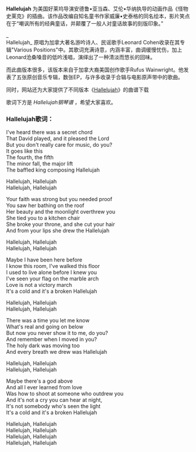 

**Hallelujah**
为美国好莱坞导演安德鲁•亚当森、艾伦•华纳执导的动画作品《怪物史莱克》的插曲。该作品改编自知名童书作家威廉•史泰格的同名绘本，影片笑点在于“嘲讽所有的经典童话，并颠覆了一般人对童话故事的刻版印象。”

_  
Hallelujah_ 原唱为加拿大著名游吟诗人、民谣歌手Leonard Cohen收录在其专辑"Various
Positions"中。其歌词充满诗意，内涵丰富，曲调缓慢忧伤，加上Leonard沧桑嗓音的低吟浅唱，演绎出了一种清淡而悠长的回味。

  
而此曲版本很多，该版本来自于加拿大裔美国创作歌手Rufus Wainwright。他发表了五张原创音乐专辑，数张EP，与许多收录于合辑与电影原声带中的歌曲。

同时，网站还为大家提供了不同版本《[Hallelujah](Music-2203-Hallelujah-Jeff-Buckley.html
"Hallelujah")》的曲谱下载

  
歌词下方是 _Hallelujah钢琴谱_ ，希望大家喜欢。

### Hallelujah歌词：

I've heard there was a secret chord  
That David played, and it pleased the Lord  
But you don't really care for music, do you?  
It goes like this  
The fourth, the fifth  
The minor fall, the major lift  
The baffled king composing Hallelujah

Hallelujah, Hallelujah  
Hallelujah, Hallelujah

Your faith was strong but you needed proof  
You saw her bathing on the roof  
Her beauty and the moonlight overthrew you  
She tied you to a kitchen chair  
She broke your throne, and she cut your hair  
And from your lips she drew the Hallelujah

Hallelujah, Hallelujah  
Hallelujah, Hallelujah

Maybe I have been here before  
I know this room, I've walked this floor  
I used to live alone before I knew you  
I've seen your flag on the marble arch  
Love is not a victory march  
It's a cold and it's a broken Hallelujah

Hallelujah, Hallelujah  
Hallelujah, Hallelujah

There was a time you let me know  
What's real and going on below  
But now you never show it to me, do you?  
And remember when I moved in you?  
The holy dark was moving too  
And every breath we drew was Hallelujah

Hallelujah, Hallelujah  
Hallelujah, Hallelujah

Maybe there's a god above  
And all I ever learned from love  
Was how to shoot at someone who outdrew you  
And it's not a cry you can hear at night,  
It's not somebody who's seen the light  
It's a cold and it's a broken Hallelujah

Hallelujah, Hallelujah  
Hallelujah, Hallelujah  
Hallelujah, Hallelujah  
Hallelujah, Hallelujah

